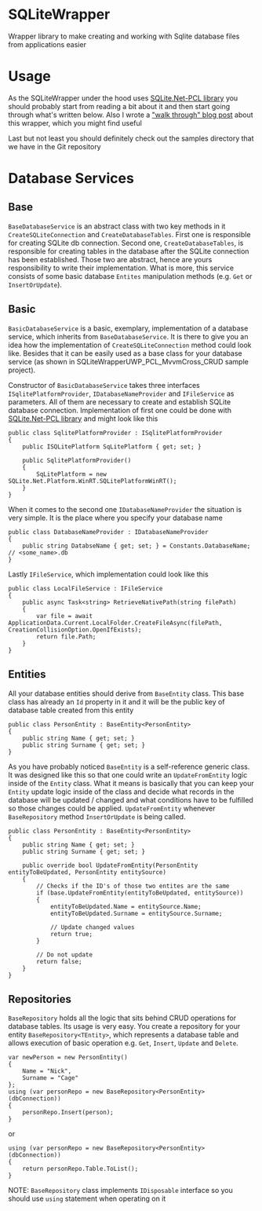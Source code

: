 # SQLiteWrapper
Wrapper library to make creating and working with Sqlite database files from applications easier

# Usage

As the SQLiteWrapper under the hood uses [SQLite.Net-PCL library](https://github.com/oysteinkrog/SQLite.Net-PCL) you should probably start from reading a bit about it and then start going through what's written below. Also I wrote a ["walk through" blog post](http://progrunning.net/sqlite-wrapper-for-windows-10-uwp-applications/) about this wrapper, which you might find useful

Last but not least you should definitely check out the samples directory that we have in the Git repository

# Database Services

## Base

`BaseDatabaseService` is an abstract class with two key methods in it `CreateSQLiteConnection` and `CreateDatabaseTables`. First one is responsible for creating SQLite db connection. Second one, `CreateDatabaseTables`, is responsible for creating tables in the database after the SQLite connection has been established. Those two are abstract, hence are yours responsibility to write their implementation. What is more, this service consists of some basic database `Entites` manipulation methods (e.g. `Get` or `InsertOrUpdate`).

## Basic

`BasicDatabaseService` is a basic, exemplary, implementation of a database service, which inherits from `BaseDatabaseService`. It is there to give you an idea how the implementation of `CreateSQLiteConnection` method could look like. Besides that it can be easily used as a base class for your database service (as shown in SQLiteWrapperUWP_PCL_MvvmCross_CRUD sample project).

Constructor of `BasicDatabaseService` takes three interfaces `ISqlitePlatformProvider`, `IDatabaseNameProvider` and `IFileService` as parameters. All of them are necessary to create and establish SQLite database connection. Implementation of first one could be done with  [SQLite.Net-PCL library](https://github.com/oysteinkrog/SQLite.Net-PCL) and might look like this

	public class SqlitePlatformProvider : ISqlitePlatformProvider
    {
        public ISQLitePlatform SqLitePlatform { get; set; }

        public SqlitePlatformProvider()
        {
            SqLitePlatform = new SQLite.Net.Platform.WinRT.SQLitePlatformWinRT();
        }
    }

When it comes to the second one `IDatabaseNameProvider` the situation is very simple. It is the place where you specify your database name

	public class DatabaseNameProvider : IDatabaseNameProvider
    {
        public string DatabseName { get; set; } = Constants.DatabaseName; // <some_name>.db
    }

Lastly `IFileService`, which implementation could look like this

	public class LocalFileService : IFileService
    {
        public async Task<string> RetrieveNativePath(string filePath)
        {
            var file = await ApplicationData.Current.LocalFolder.CreateFileAsync(filePath, CreationCollisionOption.OpenIfExists);
            return file.Path;
        }
    }

## Entities

All your database entities should derive from `BaseEntity` class. This base class has already an `Id` property in it and it will be the public key of database table created from this entity

	public class PersonEntity : BaseEntity<PersonEntity>
    {
        public string Name { get; set; }
        public string Surname { get; set; }
    }

As you have probably noticed `BaseEntity` is a self-reference generic class. It was designed like this so that one could write an `UpdateFromEntity` logic inside of the `Entity` class. What it means is basically that you can keep your `Entity` update logic inside of the class and decide what records in the database will be updated / changed and what conditions have to be fulfilled so those changes could be applied. `UpdateFromEntity` whenever  `BaseRepository` method `InsertOrUpdate` is being called.

	public class PersonEntity : BaseEntity<PersonEntity>
    {
        public string Name { get; set; }
        public string Surname { get; set; }

        public override bool UpdateFromEntity(PersonEntity entityToBeUpdated, PersonEntity entitySource)
        {
            // Checks if the ID's of those two entites are the same
            if (base.UpdateFromEntity(entityToBeUpdated, entitySource))
            {
                entityToBeUpdated.Name = entitySource.Name;
                entityToBeUpdated.Surname = entitySource.Surname;

                // Update changed values
                return true;
            }

            // Do not update
            return false;
        }
    }

## Repositories

`BaseRepository` holds all the logic that sits behind CRUD operations for database tables. Its usage is very easy. You create a repository for your entity `BaseRepository<TEntity>`, which represents a database table and allows execution of basic operation e.g. `Get`, `Insert`, `Update` and `Delete`.  

	var newPerson = new PersonEntity()
    {
    	Name = "Nick",
        Surname = "Cage"
    };
	using (var personRepo = new BaseRepository<PersonEntity>(dbConnection))
    {
    	personRepo.Insert(person);
	}
	
or 

	using (var personRepo = new BaseRepository<PersonEntity>(dbConnection))
	{
		return personRepo.Table.ToList();
	}
	
NOTE: `BaseRepository` class implements `IDisposable` interface so you should use `using` statement when operating on it
